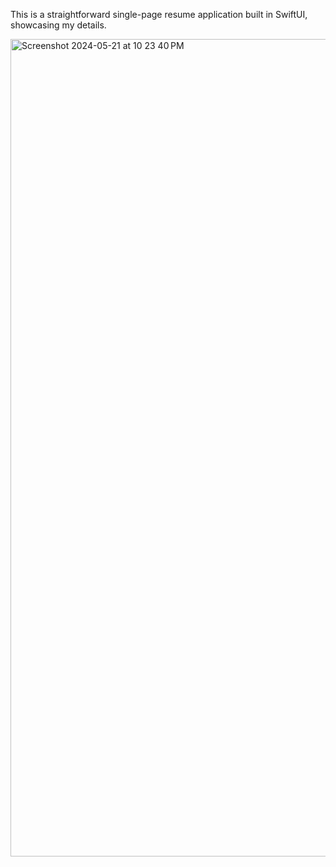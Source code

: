 This is a straightforward single-page resume application built in SwiftUI, showcasing my details.

<img width="1308" alt="Screenshot 2024-05-21 at 10 23 40 PM" src="https://github.com/ritikagupta1/ResumeApplication/assets/68969078/b456df2d-6f37-43d6-a5e1-66baf57a38f6">
